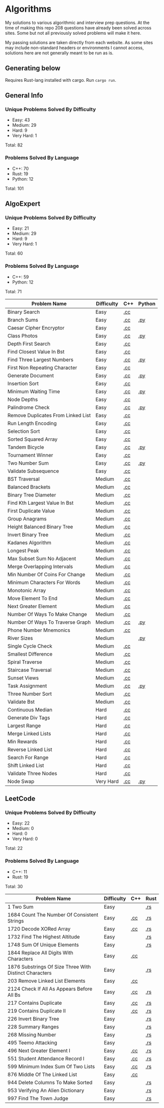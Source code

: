 # Algorithms

My solutions to various algorithmic and interview prep questions.
At the time of making this repo 208 questions have already been solved across sites.
Some but not all previously solved problems will make it here.

My passing solutions are taken directly from each website. As some sites may include non-standard headers or environments I cannot access, solutions here are not generally meant to be run as is.

## Generating below

Requires Rust-lang installed with cargo.
Run `cargo run`.

## General Info
### Unique Problems Solved By Difficulty
* Easy: 43
* Medium: 29
* Hard: 9
* Very Hard: 1

Total: 82

### Problems Solved By Language
* C++: 70
* Rust: 19
* Python: 12

Total: 101


## AlgoExpert
### Unique Problems Solved By Difficulty
* Easy: 21
* Medium: 29
* Hard: 9
* Very Hard: 1

Total: 60

### Problems Solved By Language
* C++: 59
* Python: 12

Total: 71


| Problem Name | Difficulty | C++ | Python |
| --- | --- | --- | --- |
| Binary Search | Easy | [.cc](./AlgoExpert/cpp/binary_search.cc) |  |
| Branch Sums | Easy | [.cc](./AlgoExpert/cpp/branch_sums.cc) | [.py](./AlgoExpert/python/branch_sums.py) |
| Caesar Cipher Encryptor | Easy | [.cc](./AlgoExpert/cpp/caesar_cipher_encryptor.cc) |  |
| Class Photos | Easy | [.cc](./AlgoExpert/cpp/class_photos.cc) | [.py](./AlgoExpert/python/class_photos.py) |
| Depth First Search | Easy | [.cc](./AlgoExpert/cpp/depth_first_search.cc) |  |
| Find Closest Value In Bst | Easy | [.cc](./AlgoExpert/cpp/find_closest_value_in_bst.cc) |  |
| Find Three Largest Numbers | Easy | [.cc](./AlgoExpert/cpp/find_three_largest_numbers.cc) | [.py](./AlgoExpert/python/find_three_largest_numbers.py) |
| First Non Repeating Character | Easy | [.cc](./AlgoExpert/cpp/first_non_repeating_character.cc) |  |
| Generate Document | Easy | [.cc](./AlgoExpert/cpp/generate_document.cc) | [.py](./AlgoExpert/python/generate_document.py) |
| Insertion Sort | Easy | [.cc](./AlgoExpert/cpp/insertion_sort.cc) |  |
| Minimum Waiting Time | Easy | [.cc](./AlgoExpert/cpp/minimum_waiting_time.cc) | [.py](./AlgoExpert/python/minimum_waiting_time.py) |
| Node Depths | Easy | [.cc](./AlgoExpert/cpp/node_depths.cc) |  |
| Palindrome Check | Easy | [.cc](./AlgoExpert/cpp/palindrome_check.cc) | [.py](./AlgoExpert/python/palindrome_check.py) |
| Remove Duplicates From Linked List | Easy | [.cc](./AlgoExpert/cpp/remove_duplicates_from_linked_list.cc) |  |
| Run Length Encoding | Easy | [.cc](./AlgoExpert/cpp/run_length_encoding.cc) |  |
| Selection Sort | Easy | [.cc](./AlgoExpert/cpp/selection_sort.cc) |  |
| Sorted Squared Array | Easy | [.cc](./AlgoExpert/cpp/sorted_squared_array.cc) |  |
| Tandem Bicycle | Easy | [.cc](./AlgoExpert/cpp/tandem_bicycle.cc) | [.py](./AlgoExpert/python/tandem_bicycle.py) |
| Tournament Winner | Easy | [.cc](./AlgoExpert/cpp/tournament_winner.cc) |  |
| Two Number Sum | Easy | [.cc](./AlgoExpert/cpp/two_number_sum.cc) | [.py](./AlgoExpert/python/two_number_sum.py) |
| Validate Subsequence | Easy | [.cc](./AlgoExpert/cpp/validate_subsequence.cc) |  |
| BST Traversal | Medium | [.cc](./AlgoExpert/cpp/BST_traversal.cc) |  |
| Balanced Brackets | Medium | [.cc](./AlgoExpert/cpp/balanced_brackets.cc) |  |
| Binary Tree Diameter | Medium | [.cc](./AlgoExpert/cpp/binary_tree_diameter.cc) |  |
| Find Kth Largest Value In Bst | Medium | [.cc](./AlgoExpert/cpp/find_kth_largest_value_in_bst.cc) |  |
| First Duplicate Value | Medium | [.cc](./AlgoExpert/cpp/first_duplicate_value.cc) |  |
| Group Anagrams | Medium | [.cc](./AlgoExpert/cpp/group_anagrams.cc) |  |
| Height Balanced Binary Tree | Medium | [.cc](./AlgoExpert/cpp/height_balanced_binary_tree.cc) |  |
| Invert Binary Tree | Medium | [.cc](./AlgoExpert/cpp/invert_binary_tree.cc) |  |
| Kadanes Algorithm | Medium | [.cc](./AlgoExpert/cpp/kadanes_algorithm.cc) |  |
| Longest Peak | Medium | [.cc](./AlgoExpert/cpp/longest_peak.cc) |  |
| Max Subset Sum No Adjacent | Medium | [.cc](./AlgoExpert/cpp/max_subset_sum_no_adjacent.cc) |  |
| Merge Overlapping Intervals | Medium | [.cc](./AlgoExpert/cpp/merge_overlapping_intervals.cc) |  |
| Min Number Of Coins For Change | Medium | [.cc](./AlgoExpert/cpp/min_number_of_coins_for_change.cc) |  |
| Minimum Characters For Words | Medium | [.cc](./AlgoExpert/cpp/minimum_characters_for_words.cc) |  |
| Monotonic Array | Medium | [.cc](./AlgoExpert/cpp/monotonic_array.cc) |  |
| Move Element To End | Medium | [.cc](./AlgoExpert/cpp/move_element_to_end.cc) |  |
| Next Greater Element | Medium | [.cc](./AlgoExpert/cpp/next_greater_element.cc) |  |
| Number Of Ways To Make Change | Medium | [.cc](./AlgoExpert/cpp/number_of_ways_to_make_change.cc) |  |
| Number Of Ways To Traverse Graph | Medium | [.cc](./AlgoExpert/cpp/number_of_ways_to_traverse_graph.cc) | [.py](./AlgoExpert/python/number_of_ways_to_traverse_graph.py) |
| Phone Number Mnemonics | Medium | [.cc](./AlgoExpert/cpp/phone_number_mnemonics.cc) |  |
| River Sizes | Medium |  | [.py](./AlgoExpert/python/river_sizes.py) |
| Single Cycle Check | Medium | [.cc](./AlgoExpert/cpp/single_cycle_check.cc) |  |
| Smallest Difference | Medium | [.cc](./AlgoExpert/cpp/smallest_difference.cc) |  |
| Spiral Traverse | Medium | [.cc](./AlgoExpert/cpp/spiral_traverse.cc) |  |
| Staircase Traversal | Medium | [.cc](./AlgoExpert/cpp/staircase_traversal.cc) |  |
| Sunset Views | Medium | [.cc](./AlgoExpert/cpp/sunset_views.cc) |  |
| Task Assignment | Medium | [.cc](./AlgoExpert/cpp/task_assignment.cc) | [.py](./AlgoExpert/python/task_assignment.py) |
| Three Number Sort | Medium | [.cc](./AlgoExpert/cpp/three_number_sort.cc) |  |
| Validate Bst | Medium | [.cc](./AlgoExpert/cpp/validate_bst.cc) |  |
| Continuous Median | Hard | [.cc](./AlgoExpert/cpp/continuous_median.cc) |  |
| Generate Div Tags | Hard | [.cc](./AlgoExpert/cpp/generate_div_tags.cc) |  |
| Largest Range | Hard | [.cc](./AlgoExpert/cpp/largest_range.cc) |  |
| Merge Linked Lists | Hard | [.cc](./AlgoExpert/cpp/merge_linked_lists.cc) |  |
| Min Rewards | Hard | [.cc](./AlgoExpert/cpp/min_rewards.cc) |  |
| Reverse Linked List | Hard | [.cc](./AlgoExpert/cpp/reverse_linked_list.cc) |  |
| Search For Range | Hard | [.cc](./AlgoExpert/cpp/search_for_range.cc) |  |
| Shift Linked List | Hard | [.cc](./AlgoExpert/cpp/shift_linked_list.cc) |  |
| Validate Three Nodes | Hard | [.cc](./AlgoExpert/cpp/validate_three_nodes.cc) |  |
| Node Swap | Very Hard | [.cc](./AlgoExpert/cpp/node_swap.cc) | [.py](./AlgoExpert/python/node_swap.py) |

## LeetCode
### Unique Problems Solved By Difficulty
* Easy: 22
* Medium: 0
* Hard: 0
* Very Hard: 0

Total: 22

### Problems Solved By Language
* C++: 11
* Rust: 19

Total: 30


| Problem Name | Difficulty | C++ | Rust |
| --- | --- | --- | --- |
| 1 Two Sum | Easy |  | [.rs](./LeetCode/rust/1_two_sum.rs) |
| 1684 Count The Number Of Consistent Strings | Easy | [.cc](./LeetCode/cpp/1684_count_the_number_of_consistent_strings.cc) | [.rs](./LeetCode/rust/1684_count_the_number_of_consistent_strings.rs) |
| 1720 Decode XORed Array | Easy | [.cc](./LeetCode/cpp/1720_decode_XORed_array.cc) | [.rs](./LeetCode/rust/1720_decode_XORed_array.rs) |
| 1732 Find The Highest Altitude | Easy |  | [.rs](./LeetCode/rust/1732_find_the_highest_altitude.rs) |
| 1748 Sum Of Unique Elements | Easy |  | [.rs](./LeetCode/rust/1748_sum_of_unique_elements.rs) |
| 1844 Replace All Digits With Characters | Easy | [.cc](./LeetCode/cpp/1844_replace_all_digits_with_characters.cc) |  |
| 1876 Substrings Of Size Three With Distinct Characters | Easy |  | [.rs](./LeetCode/rust/1876_substrings_of_size_three_with_distinct_characters.rs) |
| 203 Remove Linked List Elements | Easy | [.cc](./LeetCode/cpp/203_remove_linked_list_elements.cc) |  |
| 2124 Check If All As Appears Before All Bs | Easy | [.cc](./LeetCode/cpp/2124_check_if_all_as_appears_before_all_bs.cc) | [.rs](./LeetCode/rust/2124_check_if_all_as_appears_before_all_bs.rs) |
| 217 Contains Duplicate | Easy | [.cc](./LeetCode/cpp/217_contains_duplicate.cc) | [.rs](./LeetCode/rust/217_contains_duplicate.rs) |
| 219 Contains Duplicate II | Easy | [.cc](./LeetCode/cpp/219_contains_duplicate_II.cc) | [.rs](./LeetCode/rust/219_contains_duplicate_II.rs) |
| 226 Invert Binary Tree | Easy |  | [.rs](./LeetCode/rust/226_invert_binary_tree.rs) |
| 228 Summary Ranges | Easy |  | [.rs](./LeetCode/rust/228_summary_ranges.rs) |
| 268 Missing Number | Easy |  | [.rs](./LeetCode/rust/268_missing_number.rs) |
| 495 Teemo Attacking | Easy |  | [.rs](./LeetCode/rust/495_teemo_attacking.rs) |
| 496 Next Greater Element I | Easy | [.cc](./LeetCode/cpp/496_next_greater_element_I.cc) | [.rs](./LeetCode/rust/496_next_greater_element_I.rs) |
| 551 Student Attendance Record I | Easy | [.cc](./LeetCode/cpp/551_student_attendance_record_I.cc) | [.rs](./LeetCode/rust/551_student_attendance_record_I.rs) |
| 599 Minimum Index Sum Of Two Lists | Easy | [.cc](./LeetCode/cpp/599_minimum_index_sum_of_two_lists.cc) | [.rs](./LeetCode/rust/599_minimum_index_sum_of_two_lists.rs) |
| 876 Middle Of The Linked List | Easy | [.cc](./LeetCode/cpp/876_middle_of_the_linked_list.cc) |  |
| 944 Delete Columns To Make Sorted | Easy |  | [.rs](./LeetCode/rust/944_delete_columns_to_make_sorted.rs) |
| 953 Verifying An Alien Dictionary | Easy |  | [.rs](./LeetCode/rust/953_verifying_an_alien_dictionary.rs) |
| 997 Find The Town Judge | Easy |  | [.rs](./LeetCode/rust/997_find_the_town_judge.rs) |
